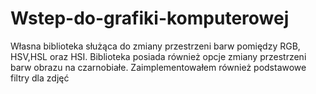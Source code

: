 # Wstep-do-grafiki-komputerowej
Własna biblioteka służąca do zmiany przestrzeni barw pomiędzy RGB, HSV,HSL oraz HSI.
Biblioteka posiada również opcje zmiany przestrzeni barw obrazu na czarnobiałe.
Zaimplementowałem również podstawowe filtry dla zdjęć


